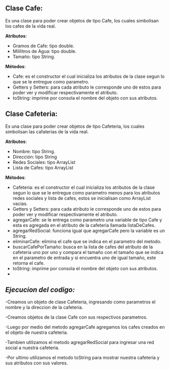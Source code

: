 **Clase Cafe**: 
- 
Es una clase para poder crear objetos de tipo Cafe, los cuales simbolisan los cafes de la vida real.

**Atributos**:
- Gramos de Cafe: tipo double.
- Mililitros de Agua: tipo double.
- Tamaño: tipo String.

**Métodos**:
- Cafe: es el constructor el cual inicializa los atributos de la clase segun lo que se le entregue como parametro.
- Getters y Setters: para cada atributo le corresponde uno de estos para poder ver y modificar respectivamente el atributo.
- toString: imprime por consola el nombre del objeto con sus atributos.

**Clase Cafeteria**: 
-
Es una clase para poder crear objetos de tipo Cafeteria, los cuales simbolisan las cafaterias de la vida real.

**Atributos**:
- Nombre: tipo String.
- Dirección: tipo String
- Redes Sociales: tipo ArrayList<String>
- Lista de Cafes: tipo ArrayList<Cafe>

**Métodos**:
- Cafeteria: es el constructor el cual inicializa los atributos de la clase segun lo que se le entregue como parametro menos para los atributos redes sociales y lista de cafes, estos se inicialisan como ArrayList vacias. 
- Getters y Setters: para cada atributo le corresponde uno de estos para poder ver y modificar respectivamente el atributo.
- agregarCafe: se le entrega como parametro una variable de tipo Cafe y esta es agregada en el atributo de la cafeteria llamada listaDeCafes.
- agregarRedSocial: funciona igual que agregarCafe pero la variable es un String.
- eliminarCafe: elimina el cafe que se indica en el parametro del metodo.
- buscarCafePorTamaño: busca en la lista de cafes del atributo de la cafeteria uno por uno y compara el tamaño con el tamaño que se indica en el parametro de entrada y si encuentra uno de igual tamaño, este retorna el cafe.
- toString: imprime por consola el nombre del objeto con sus atributos.
- 
***Ejecucion del codigo:***
-

-Creamos un objeto de clase Cafeteria, ingresando como parametros el nombre y la direccion de la cafeteria.

-Creamos objetos de la clase Cafe con sus respectivos parametros.

-Luego por medio del metodo agregarCafe agregamos los cafes creados en el objeto de nuestra cafeteria.

-Tambien utilizamos el metodo agregarRedSocial para ingresar una red social a nuestra cafeteria. 

-Por ultimo utilizamos el metodo toString para mostrar nuestra cafeteria y sus atributos con sus valores.